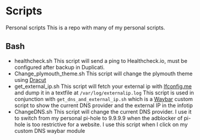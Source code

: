 # Scripts
Personal scripts
This is a repo with many of my personal scripts.

## Bash
- healthcheck.sh
This script will send a ping to Healthcheck.io, must be configured after backup in Duplicati.
- Change_plymouth_theme.sh
This script will change the plymouth theme using [Dracut](https://github.com/dracut-ng/dracut-ng/wiki)
- get_external_ip.sh
This script will fetch your external ip with [Ifconfig.me](http://ifconfig.me) and dump it in a textfile at `/var/log/externalip.log`
This script is used in conjunction with `get_dns_and_external_ip.sh` which is a [Waybar](https://github.com/Alexays/Waybar) custom script to show the current DNS provider and the external IP in the infotip
- ChangeDNS.sh
This script will change the current DNS provider. I use it to switch from my personal pi-hole to 9.9.9.9 when the adblocker of pi-hole is too restrictive for a website. I use this script when I click on my custom DNS waybar module
